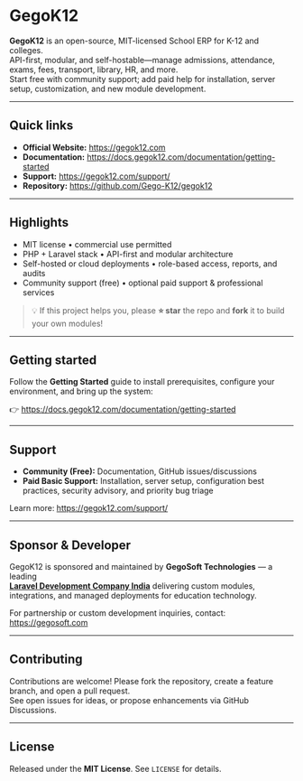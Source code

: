 # GegoK12

**GegoK12** is an open-source, MIT-licensed School ERP for K-12 and colleges.  
API-first, modular, and self-hostable—manage admissions, attendance, exams, fees, transport, library, HR, and more.  
Start free with community support; add paid help for installation, server setup, customization, and new module development.

---

## Quick links

- **Official Website:** https://gegok12.com  
- **Documentation:** https://docs.gegok12.com/documentation/getting-started  
- **Support:** https://gegok12.com/support/  
- **Repository:** https://github.com/Gego-K12/gegok12

---

## Highlights

- MIT license • commercial use permitted  
- PHP + Laravel stack • API-first and modular architecture  
- Self-hosted or cloud deployments • role-based access, reports, and audits  
- Community support (free) • optional paid support & professional services

> 💡 If this project helps you, please **⭐ star** the repo and **fork** it to build your own modules!

---

## Getting started

Follow the **Getting Started** guide to install prerequisites, configure your environment, and bring up the system:

👉 https://docs.gegok12.com/documentation/getting-started

---

## Support

- **Community (Free):** Documentation, GitHub issues/discussions  
- **Paid Basic Support:** Installation, server setup, configuration best practices, security advisory, and priority bug triage

Learn more: https://gegok12.com/support/

---

## Sponsor & Developer

GegoK12 is sponsored and maintained by **GegoSoft Technologies** — a leading  
**[Laravel Development Company India](https://gegosoft.com)** delivering custom modules, integrations, and managed deployments for education technology.

For partnership or custom development inquiries, contact: https://gegosoft.com

---

## Contributing

Contributions are welcome! Please fork the repository, create a feature branch, and open a pull request.  
See open issues for ideas, or propose enhancements via GitHub Discussions.

---

## License

Released under the **MIT License**. See `LICENSE` for details.

